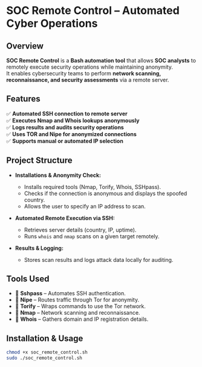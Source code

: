 # SOC Remote Control – Automated Cyber Operations

## Overview
**SOC Remote Control** is a **Bash automation tool** that allows **SOC analysts** to remotely execute security operations while maintaining anonymity.  
It enables cybersecurity teams to perform **network scanning, reconnaissance, and security assessments** via a remote server.

## Features
✅ **Automated SSH connection to remote server**  
✅ **Executes Nmap and Whois lookups anonymously**  
✅ **Logs results and audits security operations**  
✅ **Uses TOR and Nipe for anonymized connections**  
✅ **Supports manual or automated IP selection**  

## Project Structure
- **Installations & Anonymity Check:**
  - Installs required tools (Nmap, Torify, Whois, SSHpass).
  - Checks if the connection is anonymous and displays the spoofed country.
  - Allows the user to specify an IP address to scan.

- **Automated Remote Execution via SSH:**
  - Retrieves server details (country, IP, uptime).
  - Runs `whois` and `nmap` scans on a given target remotely.

- **Results & Logging:**
  - Stores scan results and logs attack data locally for auditing.

## Tools Used
- 🔹 **Sshpass** – Automates SSH authentication.
- 🔹 **Nipe** – Routes traffic through Tor for anonymity.
- 🔹 **Torify** – Wraps commands to use the Tor network.
- 🔹 **Nmap** – Network scanning and reconnaissance.
- 🔹 **Whois** – Gathers domain and IP registration details.

## Installation & Usage
```bash
chmod +x soc_remote_control.sh
sudo ./soc_remote_control.sh
